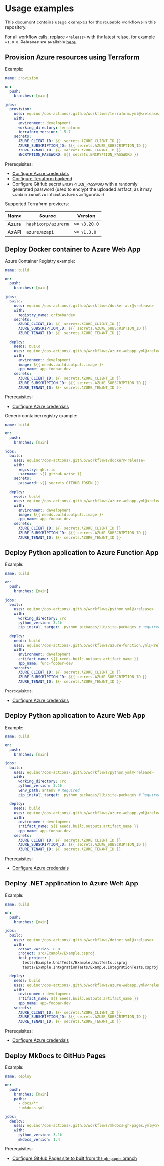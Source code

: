 # Usage examples

This document contains usage examples for the reusable workflows in this repository.

For all workflow calls, replace `<release>` with the latest relase, for example `v1.0.0`.
Releases are available [here](https://github.com/equinor/ops-actions/releases).

## Provision Azure resources using Terraform

Example:

```yaml
name: provision

on:
  push:
    branches: [main]

jobs:
  provision:
    uses: equinor/ops-actions/.github/workflows/terraform.yml@<release>
    with:
      environment: development
      working_directory: terraform
      terraform_version: 1.5.7
    secrets:
      AZURE_CLIENT_ID: ${{ secrets.AZURE_CLIENT_ID }}
      AZURE_SUBSCRIPTION_ID: ${{ secrets.AZURE_SUBSCRIPTION_ID }}
      AZURE_TENANT_ID: ${{ secrets.AZURE_TENANT_ID }}
      ENCRYPTION_PASSWORD: ${{ secrets.ENCRYPTION_PASSWORD }}
```

Prerequisites:

- [Configure Azure credentials](../scripts/oidc/README.md)
- [Configure Terraform backend](../scripts/terraform-backend/README.md)
- Configure GitHub secret `ENCRYPTION_PASSWORD` with a randomly generated password (used to encrypt the uploaded artifact, as it may contain sensitive infrastructure configuration)

Supported Terraform providers:

| Name  | Source              | Version      |
| ----- | ------------------- | ------------ |
| Azure | `hashicorp/azurerm` | `>= v3.20.0` |
| AzAPI | `azure/azapi`       | `>= v1.3.0`  |

## Deploy Docker container to Azure Web App

Azure Container Registry example:

```yaml
name: build

on:
  push:
    branches: [main]

jobs:
  build:
    uses: equinor/ops-actions/.github/workflows/docker-acr@<release>
    with:
      registry_name: crfoobardev
    secrets:
      AZURE_CLIENT_ID: ${{ secrets.AZURE_CLIENT_ID }}
      AZURE_SUBSCRIPTION_ID: ${{ secrets.AZURE_SUBSCRIPTION_ID }}
      AZURE_TENANT_ID: ${{ secrets.AZURE_TENANT_ID }}

  deploy:
    needs: build
    uses: equinor/ops-actions/.github/workflows/azure-webapp.yml@<release>
    with:
      environment: development
      image: ${{ needs.build.outputs.image }}
      app_name: app-foobar-dev
    secrets:
      AZURE_CLIENT_ID: ${{ secrets.AZURE_CLIENT_ID }}
      AZURE_SUBSCRIPTION_ID: ${{ secrets.AZURE_SUBSCRIPTION_ID }}
      AZURE_TENANT_ID: ${{ secrets.AZURE_TENANT_ID }}
```

Prerequisites:

- [Configure Azure credentials](../scripts/oidc/README.md)

Generic container registry example:

```yaml
name: build

on:
  push:
    branches: [main]

jobs:
  build:
    uses: equinor/ops-actions/.github/workflows/docker@<release>
    with:
      registry: ghcr.io
      username: ${{ github.actor }}
    secrets:
      password: ${{ secrets.GITHUB_TOKEN }}

  deploy:
    needs: build
    uses: equinor/ops-actions/.github/workflows/azure-webapp.yml@<release>
    with:
      environment: development
      image: ${{ needs.build.outputs.image }}
      app_name: app-foobar-dev
    secrets:
      AZURE_CLIENT_ID: ${{ secrets.AZURE_CLIENT_ID }}
      AZURE_SUBSCRIPTION_ID: ${{ secrets.AZURE_SUBSCRIPTION_ID }}
      AZURE_TENANT_ID: ${{ secrets.AZURE_TENANT_ID }}
```

## Deploy Python application to Azure Function App

Example:

```yaml
name: build

on:
  push:
    branches: [main]

jobs:
  build:
    uses: equinor/ops-actions/.github/workflows/python.yml@<release>
    with:
      working_directory: src
      python_version: 3.10
      pip_install_target: .python_packages/lib/site-packages # Required

  deploy:
    needs: build
    uses: equinor/ops-actions/.github/workflows/azure-function.yml@<release>
    with:
      environment: development
      artifact_name: ${{ needs.build.outputs.artifact_name }}
      app_name: func-foobar-dev
    secrets:
      AZURE_CLIENT_ID: ${{ secrets.AZURE_CLIENT_ID }}
      AZURE_SUBSCRIPTION_ID: ${{ secrets.AZURE_SUBSCRIPTION_ID }}
      AZURE_TENANT_ID: ${{ secrets.AZURE_TENANT_ID }}
```

Prerequisites:

- [Configure Azure credentials](../scripts/oidc/README.md)

## Deploy Python application to Azure Web App

Example:

```yaml
name: build

on:
  push:
    branches: [main]

jobs:
  build:
    uses: equinor/ops-actions/.github/workflows/python.yml@<release>
    with:
      working_directory: src
      python_version: 3.10
      venv_path: antenv # Required
      pip_install_target: .python_packages/lib/site-packages # Required

  deploy:
    needs: build
    uses: equinor/ops-actions/.github/workflows/azure-webapp.yml@<release>
    with:
      environment: development
      artifact_name: ${{ needs.build.outputs.artifact_name }}
      app_name: app-foobar-dev
    secrets:
      AZURE_CLIENT_ID: ${{ secrets.AZURE_CLIENT_ID }}
      AZURE_SUBSCRIPTION_ID: ${{ secrets.AZURE_SUBSCRIPTION_ID }}
      AZURE_TENANT_ID: ${{ secrets.AZURE_TENANT_ID }}
```

Prerequisites:

- [Configure Azure credentials](../scripts/oidc/README.md)

## Deploy .NET application to Azure Web App

Example:

```yaml
name: build

on:
  push:
    branches: [main]

jobs:
  build:
    uses: equinor/ops-actions/.github/workflows/dotnet.yml@<release>
    with:
      dotnet_version: 6.0
      project: src/Example/Example.csproj
      test_project: |-
        tests/Example.UnitTests/Example.UnitTests.csproj
        tests/Example.IntegrationTests/Example.IntegrationTests.csproj

  deploy:
    needs: build
    uses: equinor/ops-actions/.github/workflows/azure-webapp.yml@<release>
    with:
      environment: development
      artifact_name: ${{ needs.build.outputs.artifact_name }}
      app_name: app-foobar-dev
    secrets:
      AZURE_CLIENT_ID: ${{ secrets.AZURE_CLIENT_ID }}
      AZURE_SUBSCRIPTION_ID: ${{ secrets.AZURE_SUBSCRIPTION_ID }}
      AZURE_TENANT_ID: ${{ secrets.AZURE_TENANT_ID }}
```

Prerequisites:

- [Configure Azure credentials](../scripts/oidc/README.md)

## Deploy MkDocs to GitHub Pages

Example:

```yaml
name: deploy

on:
  push:
    branches: [main]
    paths:
      - docs/**
      - mkdocs.yml

jobs:
  deploy:
    uses: equinor/ops-actions/.github/workflows/mkdocs-gh-pages.yml@<release>
    with:
      python_version: 3.10
      mkdocs_version: 1.4
```

Prerequisites:

- [Configure GitHub Pages site to built from the `gh-pages` branch](https://docs.github.com/en/pages/getting-started-with-github-pages/configuring-a-publishing-source-for-your-github-pages-site)
